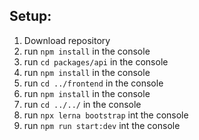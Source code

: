 ## Setup:
1. Download repository
2. run `npm install` in the console
3. run `cd packages/api` in the console
4. run `npm install` in the console
5. run `cd ../frontend` in the console
6. run `npm install` in the console
7. run `cd ../../` in the console
8. run `npx lerna bootstrap` int the console
9. run `npm run start:dev` int the console
